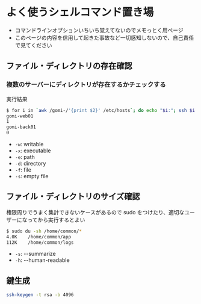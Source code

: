 よく使うシェルコマンド置き場
===

* コマンドラインオプションいちいち覚えてないのでメモっとく用ページ
* このページの内容を信用して起きた事故など一切感知しないので、自己責任で見てください

## ファイル・ディレクトリの存在確認
### 複数のサーバーにディレクトリが存在するかチェックする

実行結果

```sh
$ for i in `awk /gomi-/'{print $2}' /etc/hosts`; do echo "$i:"; ssh $i '[ -d /etc/elasticsearch ]; echo $?'; done;
gomi-web01
1
gomi-back01
0
```

* `-w`: writable
* `-x`: executable
* `-e`: path
* `-d`: directory
* `-f`: file
* `-s`: empty file

## ファイル・ディレクトリのサイズ確認

権限周りでうまく集計できないケースがあるので sudo をつけたり、適切なユーザーになってから実行するとよい

```sh
$ sudo du -sh /home/common/*
4.0K	/home/common/app
112K	/home/common/logs
```

* `-s`: --summarize
* `-h`: --human-readable

## 鍵生成

```sh
ssh-keygen -t rsa -b 4096
```
